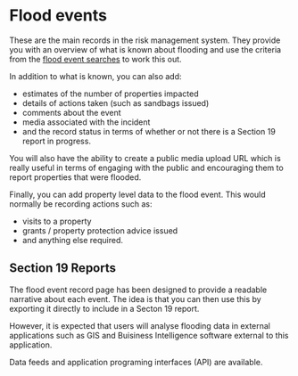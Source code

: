 # Flood events

These are the main records in the risk management system. They provide you with an overview of what is known about flooding and use the criteria from the [flood event searches](./searches.md) to work this out. 

In addition to what is known, you can also add:

* estimates of the number of properties impacted
* details of actions taken (such as sandbags issued)
* comments about the event
* media associated with the incident
* and the record status in terms of whether or not there is a Section 19 report in progress.

You will also have the ability to create a public media upload URL which is really useful in terms of engaging with the public and encouraging them to report properties that were flooded. 

Finally, you can add property level data to the flood event. This would normally be recording actions such as:

* visits to a property
* grants / property protection advice issued
* and anything else required. 

## Section 19 Reports

The flood event record page has been designed to provide a readable narrative about each event. The idea is that you can then use this by exporting it directly to include in a Secton 19 report. 

However, it is expected that users will analyse flooding data in external applications such as GIS and Buisiness Intelligence software external to this application. 

Data feeds and application programing interfaces (API) are available. 